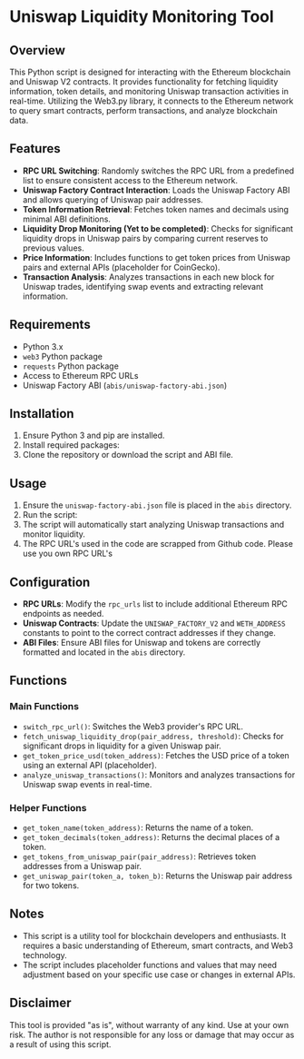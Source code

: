 # Uniswap Liquidity Monitoring Tool

## Overview

This Python script is designed for interacting with the Ethereum blockchain and Uniswap V2 contracts. It provides functionality for fetching liquidity information, token details, and monitoring Uniswap transaction activities in real-time. Utilizing the Web3.py library, it connects to the Ethereum network to query smart contracts, perform transactions, and analyze blockchain data.

## Features

- **RPC URL Switching**: Randomly switches the RPC URL from a predefined list to ensure consistent access to the Ethereum network.
- **Uniswap Factory Contract Interaction**: Loads the Uniswap Factory ABI and allows querying of Uniswap pair addresses.
- **Token Information Retrieval**: Fetches token names and decimals using minimal ABI definitions.
- **Liquidity Drop Monitoring (Yet to be completed)**: Checks for significant liquidity drops in Uniswap pairs by comparing current reserves to previous values.
- **Price Information**: Includes functions to get token prices from Uniswap pairs and external APIs (placeholder for CoinGecko).
- **Transaction Analysis**: Analyzes transactions in each new block for Uniswap trades, identifying swap events and extracting relevant information.

## Requirements

- Python 3.x
- `web3` Python package
- `requests` Python package
- Access to Ethereum RPC URLs
- Uniswap Factory ABI (`abis/uniswap-factory-abi.json`)

## Installation

1. Ensure Python 3 and pip are installed.
2. Install required packages:
3. Clone the repository or download the script and ABI file.

## Usage

1. Ensure the `uniswap-factory-abi.json` file is placed in the `abis` directory.
2. Run the script:
3. The script will automatically start analyzing Uniswap transactions and monitor liquidity.
4. The RPC URL's used in the code are scrapped from Github code. Please use you own RPC URL's 

## Configuration

- **RPC URLs**: Modify the `rpc_urls` list to include additional Ethereum RPC endpoints as needed.
- **Uniswap Contracts**: Update the `UNISWAP_FACTORY_V2` and `WETH_ADDRESS` constants to point to the correct contract addresses if they change.
- **ABI Files**: Ensure ABI files for Uniswap and tokens are correctly formatted and located in the `abis` directory.

## Functions

### Main Functions

- `switch_rpc_url()`: Switches the Web3 provider's RPC URL.
- `fetch_uniswap_liquidity_drop(pair_address, threshold)`: Checks for significant drops in liquidity for a given Uniswap pair.
- `get_token_price_usd(token_address)`: Fetches the USD price of a token using an external API (placeholder).
- `analyze_uniswap_transactions()`: Monitors and analyzes transactions for Uniswap swap events in real-time.

### Helper Functions

- `get_token_name(token_address)`: Returns the name of a token.
- `get_token_decimals(token_address)`: Returns the decimal places of a token.
- `get_tokens_from_uniswap_pair(pair_address)`: Retrieves token addresses from a Uniswap pair.
- `get_uniswap_pair(token_a, token_b)`: Returns the Uniswap pair address for two tokens.

## Notes

- This script is a utility tool for blockchain developers and enthusiasts. It requires a basic understanding of Ethereum, smart contracts, and Web3 technology.
- The script includes placeholder functions and values that may need adjustment based on your specific use case or changes in external APIs.

## Disclaimer

This tool is provided "as is", without warranty of any kind. Use at your own risk. The author is not responsible for any loss or damage that may occur as a result of using this script.
